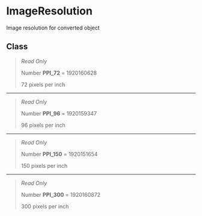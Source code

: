 # ImageResolution
Image resolution for converted object

## Class
> *Read Only* 
> 
> Number **PPI_72** = 1920160628
> 
> 72 pixels per inch
*** 
> *Read Only* 
> 
> Number **PPI_96** = 1920159347
> 
> 96 pixels per inch
*** 
> *Read Only* 
> 
> Number **PPI_150** = 1920151654
> 
> 150 pixels per inch
*** 
> *Read Only* 
> 
> Number **PPI_300** = 1920160872
> 
> 300 pixels per inch

